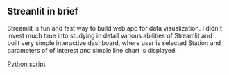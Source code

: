 ## Streanlit in brief

Streamlit is fun and fast way to build web app for data visualization.
I didn't invest much time into studying in detail various abilities of Streamlit and built very simple interactive dashboard, where user is selected Station and parameters of of interest and simple line chart is displayed.

[Python script]()
